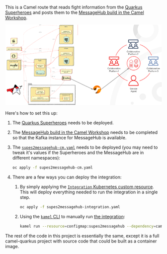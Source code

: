 This is a Camel route that reads fight information from the [Quarkus Superheroes](https://github.com/quarkusio/quarkus-super-heroes) and posts them to the [MessageHub build in the Camel Workshop](https://github.com/RedHat-Middleware-Workshops/workshop-camel3).

![images/supes-to-messagehub.png](images/supes-to-messagehub.png)

Here's how to set this up:
1. The [Quarkus Superheroes](https://github.com/quarkusio/quarkus-superheroes) needs to be deployed.
2. The [MessageHub build in the Camel Workshop](https://github.com/RedHat-Middleware-Workshops/workshop-camel3) needs to be completed so that the Kafka instance for MessageHub is available.
3. The [`supes2messagehub-cm.yaml`](supes2messagehub-cm.yaml) needs to be deployed (you may need to tweak it's values if the Superheroes and the MessageHub are in different namespaces):
    ```bash
    oc apply -f supes2messagehub-cm.yaml
    ```

4. There are a few ways you can deploy the integration:
   1. By simply applying the [`Integration` Kubernetes custom resource](supes2messagehub-integration.yaml). This will deploy everything needed to run the integration in a single step.
       ```bash
       oc apply -f supes2messagehub-integration.yaml
       ```

   2. Using the [`kamel` CLI](https://camel.apache.org/camel-k/1.11.x/cli/cli.html) to manually run [the integration](supes2messagehub.yaml):
       ```bash
       kamel run --resource=configmap:supes2messagehub --dependency=camel:jslt --dependency=mvn:io.quarkus:quarkus-apicurio-registry-avro supes2messagehub.yaml
       ```

The rest of the code in this project is essentially the same, except it is a full camel-quarkus project with source code that could be built as a container image.